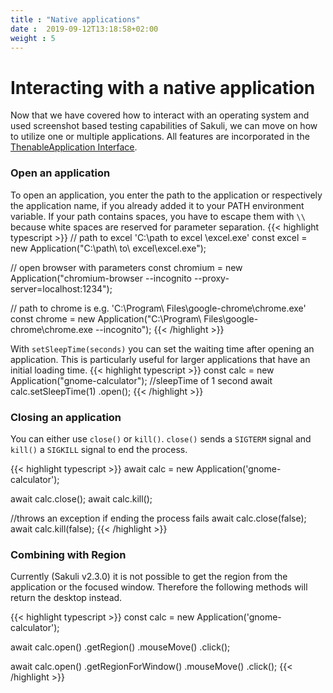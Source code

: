 ```yaml
---
title : "Native applications"
date :  2019-09-12T13:18:58+02:00
weight : 5
---
```


# Interacting with a native application

Now that we have covered how to interact with an operating system and used screenshot based testing
capabilities of Sakuli, we can move on how to utilize one or multiple applications.
All features are incorporated in the <a href="https://sakuli.io/apidoc/sakuli-legacy/interfaces/thenableapplication.html" target="_blank">ThenableApplication Interface</a>.


### Open an application

To open an application, you enter the path to the application or respectively the application name, if you already
added it to your PATH environment variable. If your path contains spaces, you have to escape them with `\\` because white spaces are reserved for parameter separation.
{{< highlight typescript >}}
// path to excel 'C:\\path to excel \excel.exe'
const excel = new Application("C:\\path\\ to\\ excel\excel.exe");

// open browser with parameters
const chromium = new Application("chromium-browser --incognito --proxy-server=localhost:1234");

// path to chrome is e.g. 'C:\\Program\\ Files\google-chrome\chrome.exe'
const chrome = new Application("C:\\Program\\ Files\google-chrome\chrome.exe --incognito");
{{< /highlight >}}

With `setSleepTime(seconds)` you can set the waiting time after opening an application. This is particularly useful for
larger applications that have an initial loading time.
{{< highlight typescript >}}
const calc = new Application("gnome-calculator");
//sleepTime of 1 second
await calc.setSleepTime(1)
    .open();
{{< /highlight >}}



### Closing an application
You can either use `close()` or `kill()`. `close()` sends a `SIGTERM` signal and `kill()` a `SIGKILL` signal to end the
process.

{{< highlight typescript >}}
await calc = new Application('gnome-calculator');

await calc.close();
await calc.kill();


//throws an exception if ending the process fails
await calc.close(false);
await calc.kill(false);
{{< /highlight >}}

### Combining with Region

Currently (Sakuli v2.3.0) it is not possible to get the region from the application or the focused window. Therefore the
following methods will return the desktop instead.

{{< highlight typescript >}}
const calc = new Application('gnome-calculator');

await calc.open()
    .getRegion()
    .mouseMove()
    .click();
    
await calc.open()
    .getRegionForWindow()
    .mouseMove()
    .click();
{{< /highlight >}}
